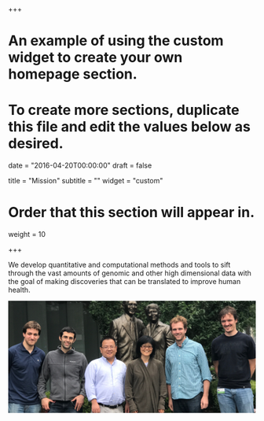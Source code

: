 +++
# An example of using the custom widget to create your own homepage section.
# To create more sections, duplicate this file and edit the values below as desired.

date = "2016-04-20T00:00:00"
draft = false

title = "Mission"
subtitle = ""
widget = "custom"

# Order that this section will appear in.
weight = 10

+++

We develop quantitative and computational methods and tools to sift through the vast amounts of genomic and other high dimensional data with the goal of making discoveries that can be translated to improve human health.

![](https://raw.githubusercontent.com/hakyimlab/homepage/master/static/img/2017/lab-summer-2017.jpg)
